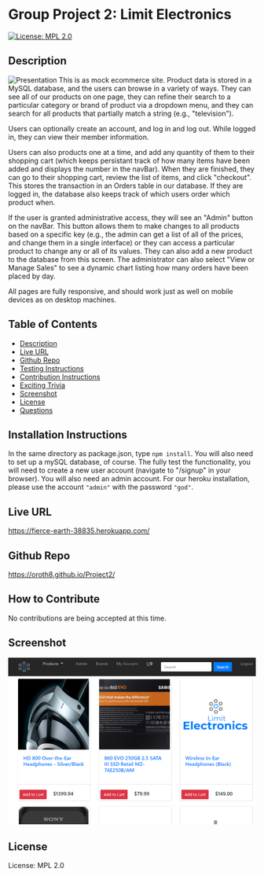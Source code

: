 # Group Project 2: Limit Electronics
[![License: MPL 2.0](https://img.shields.io/badge/License-MPL%202.0-brightgreen.svg)](https://opensource.org/licenses/MPL-2.0)
## Description
![Presentation](https://docs.google.com/presentation/d/1v5SU1JSuhlz5lkOo3rbhT-56h3BVbs-ItC-dXUTo5w0/edit?usp=sharing)
This is as mock ecommerce site. Product data is stored in a MySQL database, and the users can browse in a variety of ways. They can see all of our products on one page, they can refine their search to a particular category or brand of product via a dropdown menu, and they can search for all products that partially match a string (e.g., "television"). 

Users can optionally create an account, and log in and log out. While logged in, they can view their member information.

Users can also products one at a time, and add any quantity of them to their shopping cart (which keeps persistant track of how many items have been added and displays the number in the navBar). When they are finished, they can go to their shopping cart, review the list of items, and click "checkout". This stores the transaction in an Orders table in our database. If they are logged in, the database also keeps track of which users order which product when.

If the user is granted administrative access, they will see an "Admin" button on the navBar. This button allows them to make changes to all products based on a specific key (e.g., the admin can get a list of all of the prices, and change them in a single interface) or they can access a particular product to change any or all of its values. They can also add a new product to the database from this screen. The administrator can also select "View or Manage Sales" to see a dynamic chart listing how many orders have been placed by day.

All pages are fully responsive, and should work just as well on mobile devices as on desktop machines.


## Table of Contents
* [Description](#Description)
* [Live URL](#Live%20URL)
* [Github Repo](#Github%20Repo)
* [Testing Instructions](#Testing%20Instructions)
* [Contribution Instructions](#How%20to%20Contribute)
* [Exciting Trivia](#Exciting%20Trivia)
* [Screenshot](#Screenshot)
* [License](#License)
* [Questions](#Questions)
## Installation Instructions
In the same directory as package.json, type ```npm install```. You will also need to set up a mySQL database, of course. The fully test the functionality, you will need to create a new user account (navigate to "/signup" in your browser). You will also need an admin account. For our heroku installation, please use the account ```"admin"``` with the password ``"god"``.
## Live URL
https://fierce-earth-38835.herokuapp.com/
## Github Repo
https://oroth8.github.io/Project2/
## How to Contribute
No contributions are being accepted at this time.
## Screenshot
![screnshot](./public/assets/img/screenshot.PNG)
## License
License: MPL 2.0




